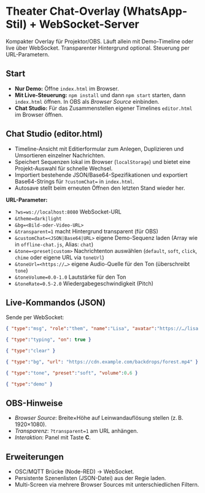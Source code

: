 # Theater Chat-Overlay (WhatsApp-Stil) + WebSocket-Server

Kompakter Overlay für Projektor/OBS. Läuft allein mit Demo-Timeline oder live über WebSocket. Transparenter Hintergrund optional. Steuerung per URL-Parametern.

## Start
- **Nur Demo:** Öffne `index.html` im Browser.
- **Mit Live-Steuerung:** `npm install` und dann `npm start` starten, dann `index.html` öffnen. In OBS als *Browser Source* einbinden.
- **Chat Studio:** Für das Zusammenstellen eigener Timelines `editor.html` im Browser öffnen.

## Chat Studio (editor.html)
- Timeline-Ansicht mit Editierformular zum Anlegen, Duplizieren und Umsortieren einzelner Nachrichten.
- Speichert Sequenzen lokal im Browser (`localStorage`) und bietet eine Projekt-Auswahl für schnelle Wechsel.
- Importiert bestehende JSON/Base64-Spezifikationen und exportiert Base64-Strings für `?customChat=` in `index.html`.
- Autosave stellt beim erneuten Öffnen den letzten Stand wieder her.

**URL-Parameter:**
- `?ws=ws://localhost:8080`  WebSocket-URL
- `&theme=dark|light`
- `&bg=<Bild-oder-Video-URL>`
- `&transparent=1`  macht Hintergrund transparent (für OBS)
- `&customChat=<JSON|Base64|URL>`  eigene Demo-Sequenz laden (Array wie in `offline-chat.js`, Alias: `chat`)
- `&tone=<preset|custom>`  Nachrichtenton auswählen (`default`, `soft`, `click`, `chime` oder eigene URL via `toneUrl`)
- `&toneUrl=<https://…>`  eigene Audio-Quelle für den Ton (überschreibt `tone`)
- `&toneVolume=0.0-1.0`  Lautstärke für den Ton
- `&toneRate=0.5-2.0`  Wiedergabegeschwindigkeit (Pitch)

## Live-Kommandos (JSON)
Sende per WebSocket:
```json
{ "type":"msg", "role":"them", "name":"Lisa", "avatar":"https://…/lisa.jpg", "text":"Wir sind live.", "media":"https://…/foto.jpg" }
```
```json
{ "type":"typing", "on": true }
```
```json
{ "type":"clear" }
```
```json
{ "type":"bg", "url": "https://cdn.example.com/backdrops/forest.mp4" }
```
```json
{ "type":"tone", "preset":"soft", "volume":0.6 }
```
```json
{ "type":"demo" }
```

## OBS-Hinweise
- *Browser Source*: Breite×Höhe auf Leinwandauflösung stellen (z. B. 1920×1080).
- *Transparenz*: `?transparent=1` am URL anhängen.
- *Interaktion*: Panel mit Taste **C**.

## Erweiterungen
- OSC/MQTT Brücke (Node-RED) → WebSocket.
- Persistente Szenenlisten (JSON-Datei) aus der Regie laden.
- Multi-Screen via mehrere Browser Sources mit unterschiedlichen Filtern.
